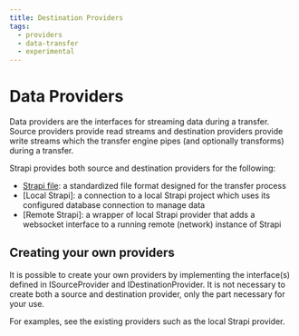 ```yaml
---
title: Destination Providers
tags:
  - providers
  - data-transfer
  - experimental
---
```


# Data Providers

Data providers are the interfaces for streaming data during a transfer. Source providers provide read streams and destination providers provide write streams which the transfer engine pipes (and optionally transforms) during a transfer.

Strapi provides both source and destination providers for the following:

- [Strapi file](../03-file-providers/00-overview.md): a standardized file format designed for the transfer process
- [Local Strapi]: a connection to a local Strapi project which uses its configured database connection to manage data
- [Remote Strapi]: a wrapper of local Strapi provider that adds a websocket interface to a running remote (network) instance of Strapi

## Creating your own providers

It is possible to create your own providers by implementing the interface(s) defined in ISourceProvider and IDestinationProvider. It is not necessary to create both a source and destination provider, only the part necessary for your use.

For examples, see the existing providers such as the local Strapi provider.
